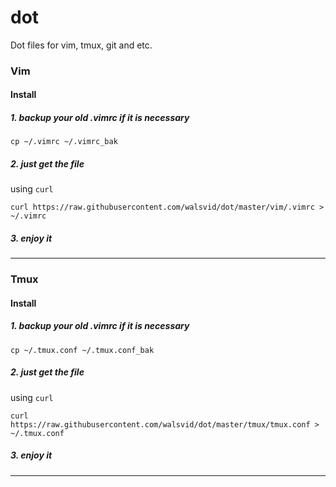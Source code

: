 # dot
Dot files for vim, tmux, git and etc.


### Vim
#### Install
##### 1. backup your old .vimrc if it is necessary

```
cp ~/.vimrc ~/.vimrc_bak
```

##### 2. just get the file
using `curl`

```
curl https://raw.githubusercontent.com/walsvid/dot/master/vim/.vimrc > ~/.vimrc
```

##### 3. enjoy it

-----------------

### Tmux

#### Install
##### 1. backup your old .vimrc if it is necessary

```
cp ~/.tmux.conf ~/.tmux.conf_bak
```

##### 2. just get the file
using `curl`

```
curl https://raw.githubusercontent.com/walsvid/dot/master/tmux/tmux.conf > ~/.tmux.conf
```

##### 3. enjoy it

-----------------